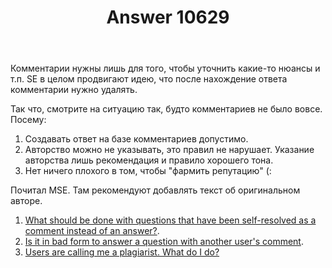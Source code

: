 ﻿---
title: "Answer 10629"
se.owner.user_id: 15479
se.owner.display_name: "Suvitruf - Andrei Apanasik"
se.owner.link: "https://ru.meta.stackoverflow.com/users/15479/suvitruf-andrei-apanasik"
se.answer_id: 10629
se.question_id: 10628
se.post_type: answer
se.is_accepted: False
---
<p>Комментарии нужны лишь для того, чтобы уточнить какие-то нюансы и т.п. SE в целом продвигают идею, что после нахождение ответа комментарии нужно удалять.</p>
<p>Так что, смотрите на ситуацию так, будто комментариев не было вовсе. Посему:</p>
<ol>
<li>Создавать ответ на базе комментариев допустимо.</li>
<li>Авторство можно не указывать, это правил не нарушает. Указание авторства лишь рекомендация и правило хорошего тона.</li>
<li>Нет ничего плохого в том, чтобы &quot;фармить репутацию&quot; (:</li>
</ol>
<p>Почитал MSE. Там рекомендуют добавлять текст об оригинальном авторе.</p>
<ol>
<li><a href="https://meta.stackexchange.com/q/117251/260198">What should be done with questions that have been self-resolved as a comment instead of an answer?</a>.</li>
<li><a href="https://meta.stackexchange.com/q/64140/260198">Is it in bad form to answer a question with another user&#39;s comment</a>.</li>
<li><a href="https://meta.stackexchange.com/q/160077/260198">Users are calling me a plagiarist. What do I do?</a></li>
</ol>
